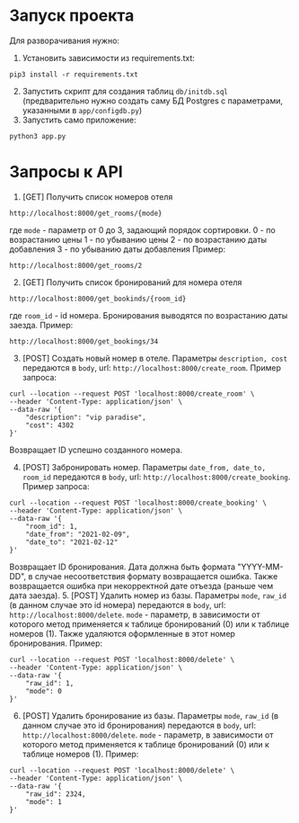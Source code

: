 # Запуск проекта
Для разворачивания нужно: 
1. Установить зависимости из requirements.txt: 
```
pip3 install -r requirements.txt
```
2. Запустить скрипт для создания таблиц ```db/initdb.sql``` (предварительно нужно создать саму БД Postgres с параметрами, указанными в ```app/configdb.py```)
3. Запустить само приложение:
```
python3 app.py
```

# Запросы к API
1. [GET] Получить список номеров отеля
```
http://localhost:8000/get_rooms/{mode}
```
где ``` mode ``` - параметр от 0 до 3, задающий порядок сортировки.
0 - по возрастанию цены
1 - по убыванию цены
2 - по возрастанию даты добавления
3 - по убыванию даты добавления
Пример:
```
http://localhost:8000/get_rooms/2
```
2. [GET] Получить список бронирований для номера отеля
```
http://localhost:8000/get_bookinds/{room_id}
```
где ```room_id``` - id номера. 
Бронирования выводятся по возрастанию даты заезда. 
Пример:
```
http://localhost:8000/get_bookings/34
```
3. [POST] Создать новый номер в отеле. Параметры ```description, cost``` передаются в ```body```, url: ```http://localhost:8000/create_room```.
Пример запроса:
```
curl --location --request POST 'localhost:8000/create_room' \
--header 'Content-Type: application/json' \
--data-raw '{
    "description": "vip paradise",
    "cost": 4302
}'
```
Возвращает ID успешно созданного номера. 

4. [POST] Забронировать номер. Параметры ```date_from, date_to, room_id``` передаются в ```body```, url: ```http://localhost:8000/create_booking```.
Пример запроса:
```
curl --location --request POST 'localhost:8000/create_booking' \
--header 'Content-Type: application/json' \
--data-raw '{
    "room_id": 1,
    "date_from": "2021-02-09",
    "date_to": "2021-02-12"
}'
```
Возвращает ID бронирования. 
Дата должна быть формата "YYYY-MM-DD", в случае несоответствия формату возвращается ошибка. Также возвращается ошибка при некорректной дате отъезда (раньше чем дата заезда).
5. [POST] Удалить номер из базы. Параметры ```mode```, ```raw_id``` (в данном случае это id номера) передаются в ```body```, url: ```http://localhost:8000/delete```. ```mode``` - параметр, в зависимости от которого метод применяется к таблице бронирований (0) или к таблице номеров (1). 
Также удаляются оформленные в этот номер бронирования. Пример:
```
curl --location --request POST 'localhost:8000/delete' \
--header 'Content-Type: application/json' \
--data-raw '{
    "raw_id": 1,
    "mode": 0
}'
```
6. [POST] Удалить бронирование из базы. Параметры ```mode```, ```raw_id``` (в данном случае это id бронирования) передаются в ```body```, url: ```http://localhost:8000/delete```. ```mode``` - параметр, в зависимости от которого метод применяется к таблице бронирований (0) или к таблице номеров (1). 
Пример:
```
curl --location --request POST 'localhost:8000/delete' \
--header 'Content-Type: application/json' \
--data-raw '{
    "raw_id": 2324,
    "mode": 1
}'
```
